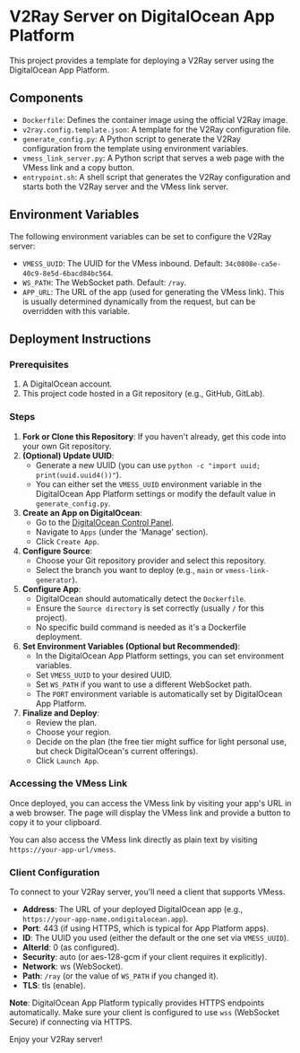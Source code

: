 # V2Ray Server on DigitalOcean App Platform

This project provides a template for deploying a V2Ray server using the DigitalOcean App Platform.

## Components

- `Dockerfile`: Defines the container image using the official V2Ray image.
- `v2ray.config.template.json`: A template for the V2Ray configuration file.
- `generate_config.py`: A Python script to generate the V2Ray configuration from the template using environment variables.
- `vmess_link_server.py`: A Python script that serves a web page with the VMess link and a copy button.
- `entrypoint.sh`: A shell script that generates the V2Ray configuration and starts both the V2Ray server and the VMess link server.

## Environment Variables

The following environment variables can be set to configure the V2Ray server:

- `VMESS_UUID`: The UUID for the VMess inbound. Default: `34c0808e-ca5e-40c9-8e5d-6bacd84bc564`.
- `WS_PATH`: The WebSocket path. Default: `/ray`.
- `APP_URL`: The URL of the app (used for generating the VMess link). This is usually determined dynamically from the request, but can be overridden with this variable.

## Deployment Instructions

### Prerequisites

1. A DigitalOcean account.
2. This project code hosted in a Git repository (e.g., GitHub, GitLab).

### Steps

1. **Fork or Clone this Repository**: If you haven't already, get this code into your own Git repository.
2. **(Optional) Update UUID**:
   - Generate a new UUID (you can use `python -c "import uuid; print(uuid.uuid4())"`).
   - You can either set the `VMESS_UUID` environment variable in the DigitalOcean App Platform settings or modify the default value in `generate_config.py`.
3. **Create an App on DigitalOcean**:
   - Go to the [DigitalOcean Control Panel](https://cloud.digitalocean.com/).
   - Navigate to `Apps` (under the 'Manage' section).
   - Click `Create App`.
4. **Configure Source**:
   - Choose your Git repository provider and select this repository.
   - Select the branch you want to deploy (e.g., `main` or `vmess-link-generator`).
5. **Configure App**:
   - DigitalOcean should automatically detect the `Dockerfile`.
   - Ensure the `Source directory` is set correctly (usually `/` for this project).
   - No specific build command is needed as it's a Dockerfile deployment.
6. **Set Environment Variables (Optional but Recommended)**:
   - In the DigitalOcean App Platform settings, you can set environment variables.
   - Set `VMESS_UUID` to your desired UUID.
   - Set `WS_PATH` if you want to use a different WebSocket path.
   - The `PORT` environment variable is automatically set by DigitalOcean App Platform.
7. **Finalize and Deploy**:
   - Review the plan.
   - Choose your region.
   - Decide on the plan (the free tier might suffice for light personal use, but check DigitalOcean's current offerings).
   - Click `Launch App`.

### Accessing the VMess Link

Once deployed, you can access the VMess link by visiting your app's URL in a web browser. The page will display the VMess link and provide a button to copy it to your clipboard.

You can also access the VMess link directly as plain text by visiting `https://your-app-url/vmess`.

### Client Configuration

To connect to your V2Ray server, you'll need a client that supports VMess.

- **Address**: The URL of your deployed DigitalOcean app (e.g., `https://your-app-name.ondigitalocean.app`).
- **Port**: 443 (if using HTTPS, which is typical for App Platform apps).
- **ID**: The UUID you used (either the default or the one set via `VMESS_UUID`).
- **AlterId**: 0 (as configured).
- **Security**: auto (or aes-128-gcm if your client requires it explicitly).
- **Network**: ws (WebSocket).
- **Path**: `/ray` (or the value of `WS_PATH` if you changed it).
- **TLS**: tls (enable).

**Note**: DigitalOcean App Platform typically provides HTTPS endpoints automatically. Make sure your client is configured to use `wss` (WebSocket Secure) if connecting via HTTPS.

Enjoy your V2Ray server!